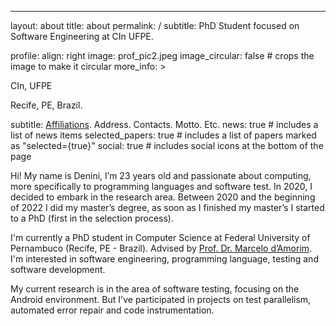 ---

layout: about
title: about
permalink: /
subtitle: PhD Student focused on Software Engineering at CIn UFPE.

profile:
align: right
image: prof_pic2.jpeg
image_circular: false # crops the image to make it circular
more_info: >
<p>CIn, UFPE</p>
<p>Recife, PE, Brazil.</p>
subtitle: <a href='#'>Affiliations</a>. Address. Contacts. Motto. Etc.
news: true # includes a list of news items
selected_papers: true # includes a list of papers marked as "selected={true}"
social: true # includes social icons at the bottom of the page

Hi! My name is Denini, I’m 23 years old and passionate about computing, more specifically to programming languages and software test. In 2020, I decided to embark in the research area. Between 2020 and the beginning of 2022 I did my master’s degree, as soon as I finished my master’s I started to a PhD (first in the selection process).

I'm currently a PhD student in Computer Science at Federal University of Pernambuco (Recife, PE - Brazil). Advised by [Prof. Dr. Marcelo d’Amorim](https://cin.ufpe.br/~damorim/). I'm interested in software engineering, programming language, testing and software development.

My current research is in the area of software testing, focusing on the Android environment. But I've participated in projects on test parallelism, automated error repair and code instrumentation.

